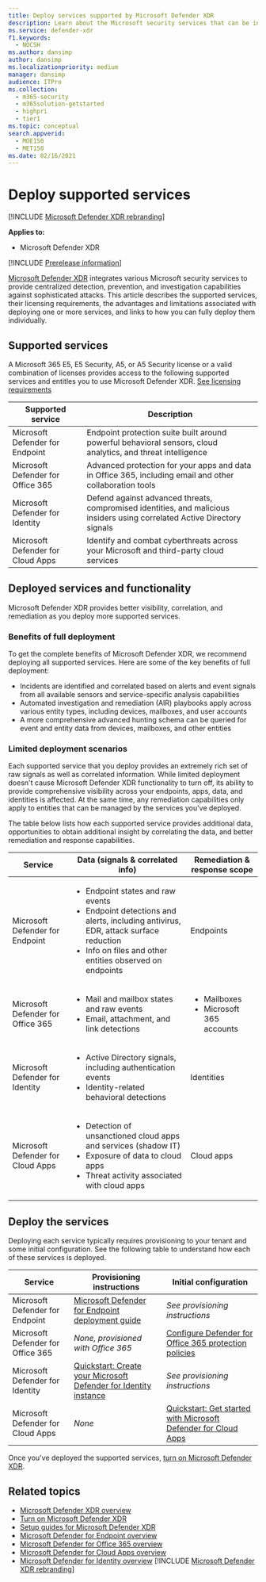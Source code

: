 ```yaml
---
title: Deploy services supported by Microsoft Defender XDR
description: Learn about the Microsoft security services that can be integrated by Microsoft Defender XDR, their licensing requirements, and deployment procedures
ms.service: defender-xdr
f1.keywords: 
  - NOCSH
ms.author: dansimp
author: dansimp
ms.localizationpriority: medium
manager: dansimp
audience: ITPro
ms.collection: 
  - m365-security
  - m365solution-getstarted
  - highpri
  - tier1
ms.topic: conceptual
search.appverid: 
  - MOE150
  - MET150
ms.date: 02/16/2021
---
```


# Deploy supported services

[!INCLUDE [Microsoft Defender XDR rebranding](../includes/microsoft-defender.md)]


**Applies to:**
- Microsoft Defender XDR

[!INCLUDE [Prerelease information](../includes/prerelease.md)]

[Microsoft Defender XDR](microsoft-365-defender.md) integrates various Microsoft security services to provide centralized detection, prevention, and investigation capabilities against sophisticated attacks. This article describes the supported services, their licensing requirements, the advantages and limitations associated with deploying one or more services, and links to how you can fully deploy them individually.

## Supported services

A Microsoft 365 E5, E5 Security, A5, or A5 Security license or a valid combination of licenses provides access to the following supported services and entitles you to use Microsoft Defender XDR. [See licensing requirements](prerequisites.md#licensing-requirements)

| Supported service | Description |
| ------ | ------ |
| Microsoft Defender for Endpoint | Endpoint protection suite built around powerful behavioral sensors, cloud analytics, and threat intelligence |
|Microsoft Defender for Office 365 | Advanced protection for your apps and data in Office 365, including email and other collaboration tools |
| Microsoft Defender for Identity | Defend against advanced threats, compromised identities, and malicious insiders using correlated Active Directory signals |
| Microsoft Defender for Cloud Apps | Identify and combat cyberthreats across your Microsoft and third-party cloud services |

## Deployed services and functionality

Microsoft Defender XDR provides better visibility, correlation, and remediation as you deploy more supported services.

### Benefits of full deployment

To get the complete benefits of Microsoft Defender XDR, we recommend deploying all supported services. Here are some of the key benefits of full deployment:

- Incidents are identified and correlated based on alerts and event signals from all available sensors and service-specific analysis capabilities
- Automated investigation and remediation (AIR) playbooks apply across various entity types, including devices, mailboxes, and user accounts
- A more comprehensive advanced hunting schema can be queried for event and entity data from devices, mailboxes, and other entities

### Limited deployment scenarios

Each supported service that you deploy provides an extremely rich set of raw signals as well as correlated information. While limited deployment doesn't cause Microsoft Defender XDR functionality to turn off, its ability to provide comprehensive visibility across your endpoints, apps, data, and identities is affected. At the same time, any remediation capabilities only apply to entities that can be managed by the services you've deployed.

The table below lists how each supported service provides additional data, opportunities to obtain additional insight by correlating the data, and better remediation and response capabilities.

| Service | Data (signals & correlated info) | Remediation & response scope |
| ------ | ------ | ------ |
| Microsoft Defender for Endpoint |<ul><li>Endpoint states and raw events</li><li>Endpoint detections and alerts, including antivirus, EDR, attack surface reduction</li><li>Info on files and other entities observed on endpoints</li></ul> | Endpoints |
|Microsoft Defender for Office 365 |<ul><li>Mail and mailbox states and raw events</li><li>Email, attachment, and link detections</li></ul> | <ul><li>Mailboxes</li><li>Microsoft 365 accounts</li></ul> |
| Microsoft Defender for Identity |<ul><li>Active Directory signals, including authentication events</li><li>Identity-related behavioral detections</li></ul> | Identities |
| Microsoft Defender for Cloud Apps |<ul><li>Detection of unsanctioned cloud apps and services (shadow IT)</li><li>Exposure of data to cloud apps</li><li>Threat activity associated with cloud apps</li></ul> | Cloud apps |

## Deploy the services

Deploying each service typically requires provisioning to your tenant and some initial configuration. See the following table to understand how each of these services is deployed.

| Service | Provisioning instructions | Initial configuration |
| ------ | ------ | ------ |
| Microsoft Defender for Endpoint | [Microsoft Defender for Endpoint deployment guide](/defender-endpoint/mde-planning-guide) | *See provisioning instructions* |
|Microsoft Defender for Office 365 | *None, provisioned with Office 365* | [Configure Defender for Office 365 protection policies](/defender-office-365/mdo-deployment-guide#step-2-configure-protection-policies) |
| Microsoft Defender for Identity | [Quickstart: Create your Microsoft Defender for Identity instance](/azure-advanced-threat-protection/install-atp-step1) | *See provisioning instructions* |
| Microsoft Defender for Cloud Apps | *None* | [Quickstart: Get started with Microsoft Defender for Cloud Apps](/cloud-app-security/getting-started-with-cloud-app-security) |

Once you've deployed the supported services, [turn on Microsoft Defender XDR](m365d-enable.md).

## Related topics

- [Microsoft Defender XDR overview](microsoft-365-defender.md)
- [Turn on Microsoft Defender XDR](m365d-enable.md)
- [Setup guides for Microsoft Defender XDR](deploy-configure-m365-defender.md)
- [Microsoft Defender for Endpoint overview](/defender-endpoint/microsoft-defender-endpoint)
- [Microsoft Defender for Office 365 overview](/defender-office-365/mdo-about)
- [Microsoft Defender for Cloud Apps overview](/cloud-app-security/what-is-cloud-app-security)
- [Microsoft Defender for Identity overview](/azure-advanced-threat-protection/what-is-atp)
[!INCLUDE [Microsoft Defender XDR rebranding](../includes/defender-m3d-techcommunity.md)]
